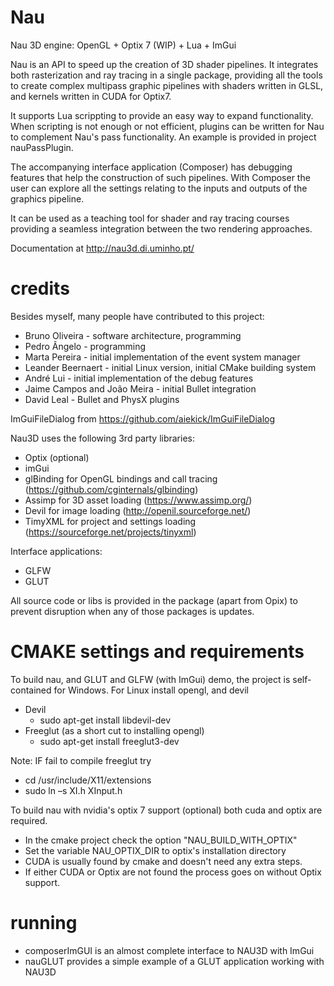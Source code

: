Nau
===

Nau 3D engine: OpenGL + Optix 7 (WIP) + Lua + ImGui 

Nau is an API to speed up the creation of 3D shader pipelines. It integrates both rasterization and ray tracing in a single package, providing all the tools to create complex multipass graphic pipelines with shaders written in GLSL, and kernels written in CUDA for Optix7. 

It supports Lua scrippting to provide an easy way to expand functionality. When scripting is not enough or not efficient, plugins can be written for Nau to complement Nau's pass functionality. An example is provided in project nauPassPlugin.

The accompanying interface application (Composer) has debugging features that help the construction of such pipelines. With Composer the user can explore all the settings relating to the inputs and outputs of the graphics pipeline.

It can be used as a teaching tool for shader and ray tracing courses providing a seamless integration between the two rendering approaches.

Documentation at http://nau3d.di.uminho.pt/

# credits

Besides myself, many people have contributed to this project:

* Bruno Oliveira - software architecture, programming
* Pedro Ângelo - programming
* Marta Pereira - initial implementation of the event system manager
* Leander Beernaert - initial Linux version, initial CMake building system
* André Lui - initial implementation of the debug features 
* Jaime Campos and João Meira - initial Bullet integration
* David Leal - Bullet and PhysX plugins


ImGuiFileDialog from https://github.com/aiekick/ImGuiFileDialog

Nau3D uses the following 3rd party libraries:

* Optix (optional)
* imGui
* glBinding for OpenGL bindings and call tracing (https://github.com/cginternals/glbinding)
* Assimp for 3D asset loading (https://www.assimp.org/)
* Devil for image loading (http://openil.sourceforge.net/)
* TimyXML for project and settings loading (https://sourceforge.net/projects/tinyxml)

Interface applications:

* GLFW
* GLUT

All source code or libs is provided in the package (apart from Opix) to prevent disruption when any of those packages is updates.

# CMAKE settings and requirements

To build nau, and GLUT and GLFW (with ImGui) demo, 
the project is self-contained for Windows. For Linux install opengl, and devil
* Devil 
	* sudo apt-get install libdevil-dev
* Freeglut (as a short cut to installing opengl)
	* sudo apt-get install freeglut3-dev
	
Note: IF fail to compile freeglut try
* cd /usr/include/X11/extensions
* sudo ln –s XI.h XInput.h

To build nau with nvidia's optix 7 support (optional) both cuda and optix are required.

* In the cmake project check the option "NAU_BUILD_WITH_OPTIX"
* Set the variable NAU_OPTIX_DIR to optix's installation directory
* CUDA is usually found by cmake and doesn't need any extra steps.
* If either CUDA or Optix are not found the process goes on without Optix support.		


# running

* composerImGUI is an almost complete interface to NAU3D with ImGui
* nauGLUT provides a simple example of a GLUT application working with NAU3D
